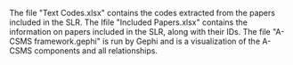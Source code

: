 The file "Text Codes.xlsx" contains the codes extracted from the papers included in the SLR. 
The Ifile "Included Papers.xlsx" contains the information on papers included in the SLR, along with their IDs.
The file "A-CSMS framework.gephi" is run by Gephi and is a visualization of the A-CSMS components and all relationships.
